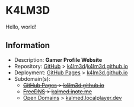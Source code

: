 # K4LM3D

Hello, world!

## Information

- Description: **Gamer Profile Website**
- Repository: [GitHub](https://github.com) > [k4lm3d](https://github.com/k4lm3d)/[k4lm3d.github.io](https://github.com/k4lm3d/k4lm3d.github.io)
- Deployment: [GitHub Pages](https://pages.github.com) > [k4lm3d.github.io](https://k4lm3d.github.io)
- Subdomain(s):
  + ~~[GitHub Pages](https://pages.github.com) > [k4lm3d.github.io](https://k4lm3d.github.io)~~
  + ~~[FreeDNS](https://freedns.afraid.org) > [kalmed.inote.me](https://kalmed.ionte.me)~~
  + [Open Domains](https://open-domains.net) > [kalmed.localplayer.dev](https://kalmed.localplayer.dev)
